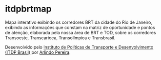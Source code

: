 # itdpbrtmap

Mapa interativo exibindo os corredores BRT da cidade do Rio de Janeiro,
exibindo as informações que constam na matriz de oportunidade e pontos
de atenção, elaborada pela nossa área de BRT e TOD, sobre os
corredores Transoeste, Transcarioca, Transolímpica e Transbrasil.

Desenvolvido pelo [Instituto de Políticas de Transporte e Desenvolvimento (ITDP Brasil)](http://www.itdpbrasil.org.br/) por [Arlindo Pereira](http://github.com/nighto).
